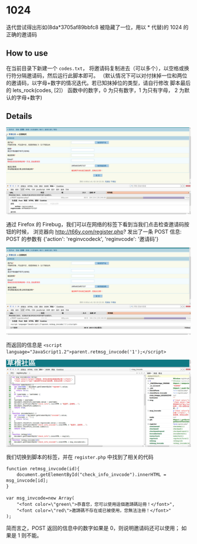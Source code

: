 # 1024

迭代尝试得出形如(8da*3705af89bbfc8 被隐藏了一位，用以 * 代替)的 1024 的正确的邀请码

## How to use

在当前目录下新建一个 `codes.txt`， 将邀请码复制进去（可以多个），以空格或换行符分隔邀请码，然后运行此脚本即可。
（默认情况下可以对付抹掉一位和两位的邀请码，以字母+数字的情况迭代。若已知抹掉位的类型，请自行修改
脚本最后的 lets_rock(codes, [2]） 函数中的数字，0 为只有数字，1 为只有字母， 2 为默认的字母+数字)

## Details

![request](./screenshots/request.jpg)

通过 Firefox 的 Firebug，我们可以在网络的标签下看到当我们点击检查邀请码按钮的时候，
浏览器向 http://t66y.com/register.php? 发出了一条 POST 信息: POST 的参数有
{'action': 'reginvcodeck', 'reginvcode': '邀请码'}

![request](./screenshots/response.jpg)

而返回的信息是 `<script language="JavaScript1.2">parent.retmsg_invcode('1');</script>`

![request](./screenshots/javascript_code.jpg)

我们切换到脚本的标签，并在 `register.php` 中找到了相关的代码

    function retmsg_invcode(id){
        document.getElementById("check_info_invcode").innerHTML = msg_invcode[id];
    }

    var msg_invcode=new Array(
        "<font color=\"green\">恭喜您，您可以使用這個邀請碼註冊！</font>",
        "<font color=\"red\">邀請碼不存在或已被使用，您無法注冊！</font>"
    );

简而言之，POST 返回的信息中的数字如果是 0，则说明邀请码还可以使用； 如果是 1 则不能。
